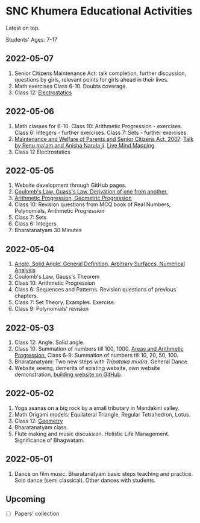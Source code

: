 # SNC Khumera Educational Activities

Latest on top. 

Students' Ages: 7-17

## 2022-05-07
1. Senior Citizens Maintenance Act: talk completion, further discussion, questions by girls, relevant points for girls ahead in their lives. 
2. Math exercises Class 6-10. Doubts coverage. 
3. Class 12: [Electrostatics](electrostatics_2022-05-06-07.pdf)

## 2022-05-06
1. Math classes for 6-10. Class 10: Arithmetic Progression - exercises. Class 6: Integers - further exercises. Class 7: Sets - further exercises. 
2. [Maintenance and Welfare of Parents and Senior Citizens Act, 2007](https://en.m.wikipedia.org/wiki/Maintenance_and_Welfare_of_Parents_and_Senior_Citizens_Act,_2007): [Talk by Renu ma'am and Anisha Narula ji](https://m.facebook.com/story.php?story_fbid=385561173484954&id=100000842225466&sfnsn=wiwspwa). [Live Mind Mapping](seniorcitizenmaintenanceact-renuji-2022-05-06.pdf). 
3. Class 12 Electrostatics

## 2022-05-05
1. Website development through GitHub pages. 
2. [Coulomb's Law, Guass's Law, Derivation of one from another.](electricfield_2022-05-04-05.pdf) 
3. [Arithmetic Progression, Geometric Progression](ap-gp-2022-05-05.pdf)
4. Class 10: Revision questions from MCQ book of Real Numbers, Polynomials, Arithmetic Progression
5. Class 7: Sets 
6. Class 6: Integers 
7. Bharatanatyam 30 Minutes

## 2022-05-04
1. [Angle, Solid Angle, General Definition, Arbitrary Surfaces, Numerical Analysis](angle-solidangle-2022-05-04.pdf)
2. Coulomb's Law, Gauss's Theorem
3. Class 10: Arithmetic Progression
4. Class 6: Sequences and Patterns. Revision questions of previous chapters. 
5. Class 7: Set Theory. Examples. Exercise. 
6. Class 9: Polynomials' revision

## 2022-05-03
1. Class 12: Angle. Solid angle. 
2. Class 10: Summation of numbers till 100, 1000. [Areas and Arithmetic Progression.](areas-arithmeticprogression_2022-05-03.pdf) Class 6-9: Summation of numbers till 10, 20, 50, 100. 
3. Bharatanatyam: Two new steps with _Tripataka mudra_. General Dance. 
4. Website seeing, demerits of existing website, own website demonstration, [building website on GitHub](https://trance-himalaya.github.io/trance-himalaya/). 

## 2022-05-02
1. Yoga asanas on a big rock by a small tributary in Mandakini valley. 
2. Math Origami models: Equilateral Triangle, Regular Tetrahedron, Lotus. 
3. Class 12: [Geometry](geometry-2022-05-02.pdf)
4. Bharatanatyam class. 
5. Flute making and music discussion. Holistic Life Management. Significance of Bhagwatam. 

## 2022-05-01
1. Dance on film music. Bharatanatyam basic steps teaching and practice. Solo dance (semi classical). Other dances with students.

## Upcoming
  - [ ] Papers' collection
  